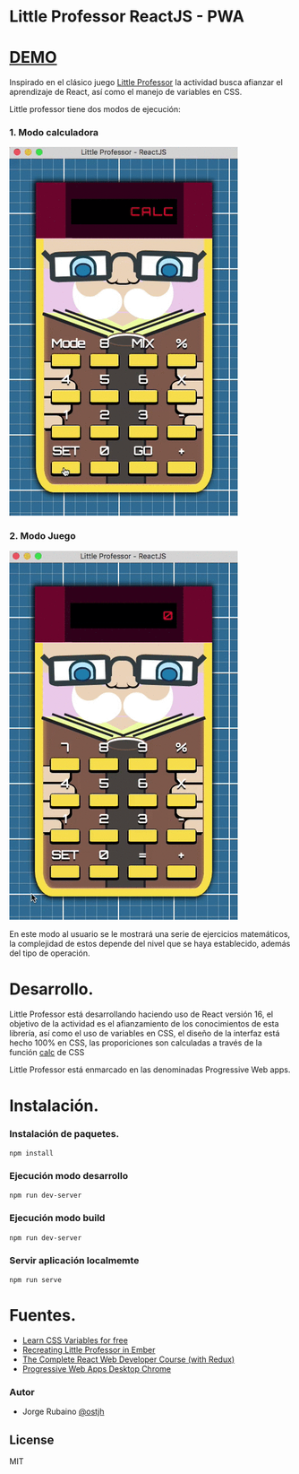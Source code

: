 # Little Professor ReactJS - PWA

# [DEMO]

Inspirado en el clásico juego [Little Professor] la actividad busca afianzar el aprendizaje de React, así como el manejo de variables en CSS.

Little professor tiene dos modos de ejecución:

### 1. Modo calculadora

![image](https://github.com/Jorger/little_professor_reactjs/blob/master/public/images/little_professor_calculadora.gif?raw=true)

### 2. Modo Juego

![image](https://github.com/Jorger/little_professor_reactjs/blob/master/public/images/little_professor_game.gif?raw=true)

En este modo al usuario se le mostrará una serie de ejercicios matemáticos, la complejidad de estos depende del nivel que se haya establecido, además del tipo de operación.

# Desarrollo.

Little Professor está desarrollando haciendo uso de React versión 16, el objetivo de la actividad es el afianzamiento de los conocimientos de esta librería, así como el uso de variables en CSS, el diseño de la interfaz está hecho 100% en CSS, las proporiciones son calculadas a través de la función [calc] de CSS

Little Professor está enmarcado en las denominadas Progressive Web apps.

# Instalación.

### Instalación de paquetes.

```
npm install
```

### Ejecución modo desarrollo

```
npm run dev-server
```

### Ejecución modo build

```
npm run dev-server
```

### Servir aplicación localmemte

```
npm run serve
```

# Fuentes.

* [Learn CSS Variables for free]
* [Recreating Little Professor in Ember]
* [The Complete React Web Developer Course (with Redux)]
* [Progressive Web Apps Desktop Chrome]

### Autor
* Jorge Rubaino [@ostjh]

License
----
MIT

[@ostjh]:https://twitter.com/ostjh
[Little Professor]:https://en.wikipedia.org/wiki/Little_Professor
[DEMO]:https://jorger.github.io/little_professor/
[calc]:https://www.w3schools.com/cssref/func_calc.asp
[Learn CSS Variables for free]:https://scrimba.com/g/gcssvariables
[Recreating Little Professor in Ember]:https://medium.com/@barelyknown/recreating-little-professor-in-ember-8870e140654a
[The Complete React Web Developer Course (with Redux)]:https://www.udemy.com/react-2nd-edition/
[Progressive Web Apps Desktop Chrome]:https://www.xda-developers.com/progressive-web-apps-chrome-how-to/
